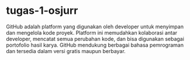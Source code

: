 # tugas-1-osjurr
GitHub adalah platform yang digunakan oleh developer untuk menyimpan dan mengelola kode proyek. Platform ini memudahkan kolaborasi antar developer, mencatat semua perubahan kode, dan bisa digunakan sebagai portofolio hasil karya. GitHub mendukung berbagai bahasa pemrograman dan tersedia dalam versi gratis maupun berbayar.
